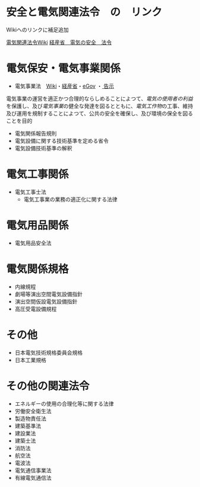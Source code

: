 # 安全と電気関連法令　の　リンク
Wikiへのリンクに補足追加


[電気関連法令Wiki](https://ja.wikipedia.org/wiki/%E9%9B%BB%E6%B0%97%E9%96%A2%E4%BF%82%E6%B3%95%E4%BB%A4)
[経産省　電気の安全　法令](https://www.meti.go.jp/policy/safety_security/industrial_safety/law/index.html#jikayo)

# 電気保安・電気事業関係
- 電気事業法　[Wiki](https://ja.wikipedia.org/wiki/%E9%9B%BB%E6%B0%97%E4%BA%8B%E6%A5%AD%E6%B3%95)・[経産省](https://www.meti.go.jp/policy/safety_security/industrial_safety/law/index.html)・[eGov](https://elaws.e-gov.go.jp/search/elawsSearch/elaws_search/lsg0500/detail?lawId=339AC0000000170) ・[
告示](https://www.meti.go.jp/policy/safety_security/industrial_safety/law/denjikokuji.html)

電気事業の運営を適正かつ合理的ならしめることによつて、*電気の使用者の利益*を保護し、及び*電気事業*の健全な発達を図るとともに、*電気工作物*の工事、維持及び運用を規制することによつて、公共の安全を確保し、及び環境の保全を図ることを目的

  - 電気関係報告規則
  - 電気設備に関する技術基準を定める省令
  - 電気設備技術基準の解釈

# 電気工事関係
- 電気工事士法 
  - 電気工事業の業務の適正化に関する法律

# 電気用品関係
- 電気用品安全法

# 電気関係規格
- 内線規程
- 劇場等演出空間電気設備指針
- 演出空間仮設電気設備指針
- 高圧受電設備規程

# その他
- 日本電気技術規格委員会規格
- 日本工業規格

# その他の関連法令
- エネルギーの使用の合理化等に関する法律
- 労働安全衛生法
- 製造物責任法
- 建築基準法
- 建設業法
- 建築士法
- 消防法
- 航空法
- 電波法
- 電気通信事業法
- 有線電気通信法

